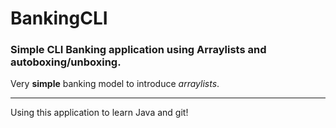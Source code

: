 # BankingCLI
### Simple CLI Banking application using Arraylists and autoboxing/unboxing.

Very **simple** banking model to introduce _arraylists_.
******
Using this application to learn Java and git!


